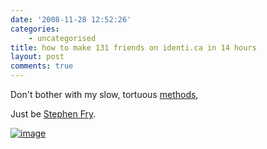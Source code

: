```yaml
---
date: '2008-11-28 12:52:26'
categories:
    - uncategorised
title: how to make 131 friends on identi.ca in 14 hours
layout: post
comments: true
---
```


Don't bother with my slow, tortuous
[methods](http://nbrightside.com/blog/2008/07/16/how-to-make-100-friends-on-identi-ca-in-14-days),

Just be [Stephen Fry](http://identi.ca/stephenfry).

[![image](http://lh4.ggpht.com/_l2uGy1RGCiE/SS_pOC-ctSI/AAAAAAAAA4Q/hdeKLOeB4HQ/s400/Fry.PNG)](http://picasaweb.google.com/lh/photo/8G80yHzMiiIAO_xiua6WTQ)
